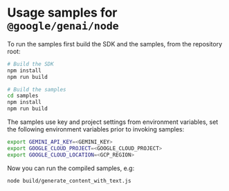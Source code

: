 # Usage samples for `@google/genai/node`

To run the samples first build the SDK and the samples, from the repository root:

```sh
# Build the SDK
npm install
npm run build

# Build the samples
cd samples
npm install
npm run build
```

The samples use key and project settings from environment variables, set the following environment variables prior to invoking samples:

```sh
export GEMINI_API_KEY=<GEMINI_KEY>
export GOOGLE_CLOUD_PROJECT=<GOOGLE_CLOUD_PROJECT>
export GOOGLE_CLOUD_LOCATION=<GCP_REGION>
```

Now you can run the compiled samples, e.g:

```sh
node build/generate_content_with_text.js
```
